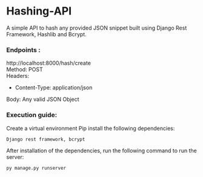 # Hashing-API
A simple API to hash any provided JSON snippet built using Django Rest Framework, Hashlib and Bcrypt. 

### Endpoints :
http://localhost:8000/hash/create <br>
Method: POST <br>
Headers: 
* Content-Type: application/json <br>

Body: Any valid JSON Object

### Execution guide:
Create a virtual environment
Pip install the following dependencies: 
```
Django rest framework, bcrypt
```
After installation of the dependencies, run the following command to run the server:
```
py manage.py runserver
```
